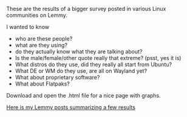 These are the results of a bigger survey posted in various Linux communities on Lemmy.

I wanted to know
- who are these people?
- what are they using?
- do they actually know what they are talking about?
- Is the male/female/other quote really that extreme? (psst, yes it is)
- What distros do they use, did they really all start from Ubuntu?
- What DE or WM do they use, are all on Wayland yet?
- What about proprietary software?
- What about Flatpaks?

Download and open the .html file for a nice page with graphs.

[Here is my Lemmy posts summarizing a few results](https://slrpnk.net/post/14006999)

